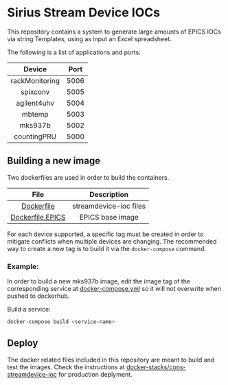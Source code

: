 # Sirius Stream Device IOCs
This repository contains a system to generate large amounts of EPICS IOCs via string Templates,
using as input an Excel spreadsheet.

The following is a list of applications and ports:

|   Device  |Port|
|:---------:|:---:|
|rackMonitoring   |5006|
|spixconv   |5005|
|agilent4uhv|5004|
|mbtemp     |5003|
|mks937b    |5002|
|countingPRU|5000|

## Building a new image

Two dockerfiles are used in order to build the containers.

|File|Description|
|:--:|:---------:|
|[Dockerfile](Dockerfile)|streamdevice-ioc files|
|[Dockerfile.EPICS](Dockerfile.EPICS)| EPICS base image|

For each device supported, a specific tag must be created in order to mitigate conflicts when multiple devices are changing. The recommended way to create a new tag is to build it via the `docker-compose` command.

### Example:
In order to build a new mks937b image, edit the image tag of the corresponding service at [docker-compose.yml](./docker-compose.yml) so it will not overwrite when pushed to dockerhub.

Build a service:
```bash
docker-compose build <service-name>
```

## Deploy
The docker related files included in this repository are meant to build and test the images. Check the instructions at [docker-stacks/cons-streamdevice-ioc](https://gitlab.cnpem.br/con/docker-stacks/tree/master/cons-streamdevice-ioc) for production deplyment.
